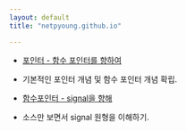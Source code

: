 ```yaml
---
layout: default
title: "netpyoung.github.io"

---
```


* [포인터 - 함수 포인터를 향하여](pointer_to_function_pointer)
 - 기본적인 포인터 개념 및 함수 포인터 개념 확립.
* [함수포인터 - signal을 향해](function_pointer_to_signal)
 - 소스만 보면서 signal 원형을 이해하기.
